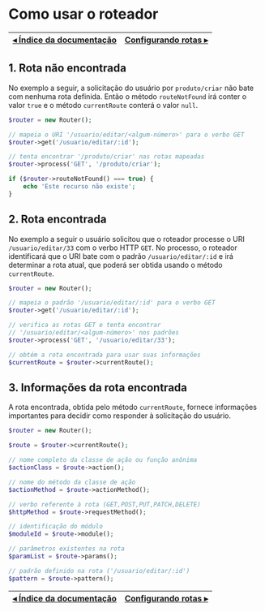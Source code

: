 # Como usar o roteador

[◂ Índice da documentação](indice.md) | [Configurando rotas ▸](02-rota.md)
-- | --

## 1. Rota não encontrada

No exemplo a seguir, a solicitação do usuário por `produto/criar` não bate com
nenhuma rota definida. Então o método `routeNotFound` irá conter o valor `true`
e o método `currentRoute` conterá o valor `null`.

```php
$router = new Router();

// mapeia o URI '/usuario/editar/<algum-número>' para o verbo GET
$router->get('/usuario/editar/:id');

// tenta encontrar '/produto/criar' nas rotas mapeadas
$router->process('GET', '/produto/criar');

if ($router->routeNotFound() === true) {
    echo 'Este recurso não existe';
}
```

## 2. Rota encontrada

No exemplo a seguir o usuário solicitou que o roteador processe o URI
`/usuario/editar/33` com o verbo HTTP `GET`. No processo, o roteador identificará
que o URI bate com o padrão `/usuario/editar/:id` e irá determinar a rota atual,
que poderá ser obtida usando o método `currentRoute`.

```php
$router = new Router();

// mapeia o padrão '/usuario/editar/:id' para o verbo GET
$router->get('/usuario/editar/:id');

// verifica as rotas GET e tenta encontrar 
// '/usuario/editar/<algum-número>' nos padrões
$router->process('GET', '/usuario/editar/33');

// obtém a rota encontrada para usar suas informações
$currentRoute = $router->currentRoute();
```

## 3. Informações da rota encontrada

A rota encontrada, obtida pelo método `currentRoute`, fornece informações
importantes para decidir como responder à solicitação do usuário.

```php
$router = new Router();

$route = $router->currentRoute();

// nome completo da classe de ação ou função anônima
$actionClass = $route->action();

// nome do método da classe de ação
$actionMethod = $route->actionMethod();

// verbo referente à rota (GET,POST,PUT,PATCH,DELETE)
$httpMethod = $route->requestMethod();

// identificação do módulo
$moduleId = $route->module();

// parâmetros existentes na rota
$paramList = $route->params();

// padrão definido na rota ('/usuario/editar/:id')
$pattern = $route->pattern();
```

[◂ Índice da documentação](indice.md) | [Configurando rotas ▸](02-rota.md)
-- | --
